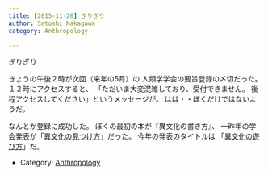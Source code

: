 ```yaml
---
title: [2015-11-20] ぎりぎり
author: Satoshi Nakagawa
category: Anthropology

---
```


ぎりぎり

 きょうの午後２時が次回（来年の5月）の
人類学学会の要旨登録の〆切だった。
１２時にアクセスすると、
「ただいま大変混雑しており、受付できません。
後程アクセスしてください」というメッセージが。
はは・・ぼくだけではないようだ。

<!--more-->

 なんとか登録に成功した。
ぼくの最初の本が『異文化の書き方』、
一昨年の学会発表が「[異文化の見つけ方](/~satoshi/anthrop/works/paper-2/jasca-48.html)」だった。
今年の発表のタイトルは
「[異文化の遊び方](/~satoshi/anthrop/works/paper-2/jasca-50.html)」だ。

- Category: [Anthropology](https://merapano.github.io/categories.html#Anthropology)

